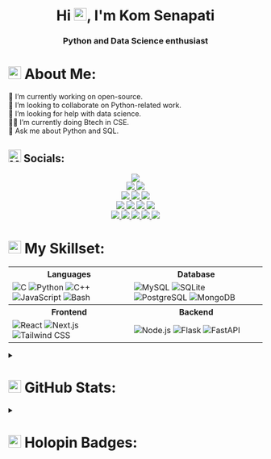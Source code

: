 <h1 align="center">Hi <img src="https://raw.githubusercontent.com/Tarikul-Islam-Anik/Animated-Fluent-Emojis/master/Emojis/Hand%20gestures/Waving%20Hand.png" alt="Waving Hand" width="25" height="25" />, I'm Kom Senapati</h1>
<h3 align="center">Python and Data Science enthusiast</h3>
<!-- <img align="right" alt="Coding" width="400" src="https://github.com/kom-senapati/kom-senapati/assets/92045934/261cd5ff-8807-4612-8f5e-a9cc54b81da6"> -->

# <img src="https://raw.githubusercontent.com/Tarikul-Islam-Anik/Telegram-Animated-Emojis/main/Symbols/Dizzy.webp" alt="Dizzy" width="25" height="25" /> About Me:
🔭 I’m currently working on open-source.<br/>
🫲 I’m looking to collaborate on Python-related work.<br/>
🤝 I’m looking for help with data science.<br/>
👨‍💻 I’m currently doing Btech in CSE.<br/>
💬 Ask me about Python and SQL.


## <img src="https://raw.githubusercontent.com/Tarikul-Islam-Anik/Telegram-Animated-Emojis/main/Activity/Mirror%20Ball.webp" alt="Mirror Ball" width="25" height="25" /> Socials:
<div align="center">
  <a href="https://www.youtube.com/@kom_senapati">
    <img src="https://img.shields.io/badge/YouTube-FF0000?style=for-the-badge&logo=youtube&logoColor=white" />
  </a>
  <br>

  <a href="https://x.com/kom_senapati">
    <img src="https://img.shields.io/badge/X-1DA1F2?style=for-the-badge&logo=x&logoColor=white" />
  </a>
  <a href="https://www.linkedin.com/in/kom-senapati/">
    <img src="https://img.shields.io/badge/LinkedIn-0077B5?style=for-the-badge&logo=linkedin&logoColor=white" />
  </a>
  <br>

  <a href="https://t.me/kom_senapati">
    <img src="https://img.shields.io/badge/Telegram-2CA5E0?style=for-the-badge&logo=telegram&logoColor=white" />
  </a>
  <a href="https://wa.me/8249452708">
    <img src="https://img.shields.io/badge/WhatsApp-25D366?style=for-the-badge&logo=whatsapp&logoColor=white" />
  </a>
  <a href="mailto:komnoob123@gmail.com">
    <img src="https://img.shields.io/badge/Email-D14836?style=for-the-badge&logo=gmail&logoColor=white" />
  </a>
  <br>
  
  <a href="https://app.daily.dev/komsenapati">
    <img src="https://img.shields.io/badge/dailydotdev-0A0209?style=for-the-badge&logo=daily.dev&logoColor=white" />
  </a>
  <a href="https://oss.fyi/kom-senapati">
    <img src="https://img.shields.io/badge/OpenSauced-F06837?style=for-the-badge&logo=open-sauced&logoColor=white" />
  </a>
  <a href="https://discordapp.com/users/800578362082459719">
    <img src="https://img.shields.io/badge/Discord-7289DA?style=for-the-badge&logo=discord&logoColor=white" />
  </a>
  <a href="https://leetcode.com/u/kom-senapati/">
    <img src="https://img.shields.io/badge/LeetCode-FFA116?style=for-the-badge&logo=leetcode&logoColor=white" />
  </a>
  <br>

  <a href="https://www.hackerrank.com/profile/komnoob123">
    <img src="https://img.shields.io/badge/HackerRank-2EC866?style=for-the-badge&logo=hackerrank&logoColor=white" />
  </a>
  <a href="https://www.geeksforgeeks.org/user/komnoob123/">
    <img src="https://img.shields.io/badge/GeeksforGeeks-0F9D58?style=for-the-badge&logo=geeksforgeeks&logoColor=white" />
  </a>
  <a href="https://peerlist.io/kom_senapati">
    <img src="https://img.shields.io/badge/Peerlist-0A0209?style=for-the-badge&logo=peerlist&logoColor=white" />
  </a>
  <a href="https://dev.to/komsenapati">
    <img src="https://img.shields.io/badge/DEV.to-0A0A0A?style=for-the-badge&logo=dev.to&logoColor=white" />
  </a>
  <a href="https://hashnode.com/@kom-senapati">
    <img src="https://img.shields.io/badge/Hashnode-2962FF?style=for-the-badge&logo=hashnode&logoColor=white" />
  </a>
  <br>
</div>


# <img src="https://raw.githubusercontent.com/Tarikul-Islam-Anik/Telegram-Animated-Emojis/main/Objects/Laptop.webp" alt="Laptop" width="25" height="25" /> My Skillset:
<table>
  <tr>
    <th>Languages</th>
    <th>Database</th>
  </tr>
  <tr>
    <td>
      <img src="https://skillicons.dev/icons?i=c" alt="C" />
      <img src="https://skillicons.dev/icons?i=python" alt="Python" />
      <img src="https://skillicons.dev/icons?i=cpp" alt="C++" />
      <img src="https://skillicons.dev/icons?i=javascript" alt="JavaScript" />
      <img src="https://skillicons.dev/icons?i=bash" alt="Bash" />
    </td>
    <td>
      <img src="https://skillicons.dev/icons?i=mysql" alt="MySQL" />
      <img src="https://skillicons.dev/icons?i=sqlite" alt="SQLite" />
      <img src="https://skillicons.dev/icons?i=postgres" alt="PostgreSQL" />
      <img src="https://skillicons.dev/icons?i=mongodb" alt="MongoDB" />
    </td>
  </tr>
  <tr>
    <th>Frontend</th>
    <th>Backend</th>
  </tr>
  <tr>
    <td>
      <img src="https://skillicons.dev/icons?i=react" alt="React" />
      <img src="https://skillicons.dev/icons?i=nextjs" alt="Next.js" />
      <img src="https://skillicons.dev/icons?i=tailwind" alt="Tailwind CSS" />
    </td>
    <td>
      <img src="https://skillicons.dev/icons?i=nodejs" alt="Node.js" />
      <img src="https://skillicons.dev/icons?i=flask" alt="Flask" />
      <img src="https://skillicons.dev/icons?i=fastapi" alt="FastAPI" />
    </td>
  </tr>
</table>


<details>
<summary><h1><img src="https://raw.githubusercontent.com/Tarikul-Islam-Anik/Telegram-Animated-Emojis/main/Objects/Bar%20Chart.webp" alt="Bar Chart" width="25" height="25" />  GitHub Stats:</h1></summary>

<p align="center">
  <a href="https://quira.sh?utm_source=widgets&utm_campaign=kom-senapati">
    <img src="https://stats.quira.sh/kom-senapati/github?theme=dark" alt="kom-senapati's GitHub | Stats" />
  </a>
</p>

<table>
  <tr>
    <th>Languages Over Time</th>
    <th>Topics Over Time</th>
  </tr>
  <tr>
    <td>
      <a href="https://quira.sh?utm_source=widgets&utm_campaign=kom-senapati">
        <img src="https://stats.quira.sh/kom-senapati/languages-over-time?theme=dark" alt="kom-senapati's GitHub | Languages Over Time" />
      </a>
    </td>
    <td>
      <a href="https://quira.sh?utm_source=widgets&utm_campaign=kom-senapati">
        <img src="https://stats.quira.sh/kom-senapati/topics-over-time?theme=dark" alt="kom-senapati's GitHub | Topics Over Time" />
      </a>
    </td>
  </tr>
</table>
</details>

<details>
<summary><h1><img src="https://raw.githubusercontent.com/Tarikul-Islam-Anik/Telegram-Animated-Emojis/main/People/Man%20Dancing.webp" alt="Man Dancing" width="25" height="25" /> Holopin Badges:</h1></summary>

<img src="https://holopin.me/kom" width="500"/>
</details>

